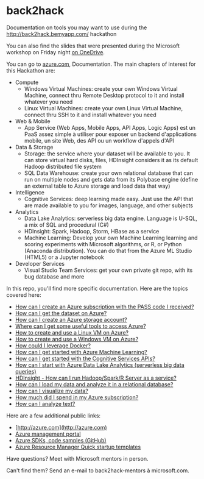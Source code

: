 # back2hack

Documentation on tools you may want to use during the http://back2hack.bemyapp.com/ hackathon

You can also find the slides that were presented during the Microsoft workshop on Friday night [on OneDrive](https://1drv.ms/p/s!AuPv5eHi38P8paogwCXmFlHbEW474g).

You can go to [azure.com](https://azure.microsoft.com/en-us/), Documentation. 
The main chapters of interest for this Hackathon are: 

- Compute
    - Windows Virtual Machines: create your own Windows Virtual Machine, connect thru Remote Desktop protocol to it and install whatever you need
    - Linux Virtual Machines: create your own Linux Virtual Machine, connect thru SSH to it and install whatever you need
- Web & Mobile
	- App Service (Web Apps, Mobile Apps, API Apps, Logic Apps) est un PaaS assez simple à utiliser pour exposer un backend d'applications mobile, un site Web, des API ou un workflow d'appels d'API
- Data & Storage
    - Storage: the service where your dataset will be available to you. It can store virtual hard disks, files, HDInsight considers it as its default Hadoop distributed file system
    - SQL Data Warehouse: create your own relational database that can run on multiple nodes and gets data from its Polybase engine (define an external table to Azure storage and load data that way)
- Intelligence
    - Cognitive Services: deep learning made easy. Just use the API that are made available to you for images, language, and other subjects
- Analytics
    - Data Lake Analytics: serverless big data engine. Language is U-SQL, a mix of SQL and procedural (C#)
    - HDInsight: Spark, Hadoop, Storm, HBase as a service
    - Machine Learning: Develop your own Machine Learning learning and scoring experiments with Microsoft algorithms, or R, or Python (Anaconda distribution). You can do that from the Azure ML Studio (HTML5) or a Jupyter notebook
- Developer Services
    - Visual Studio Team Services: get your own private git repo, with its bug database and more

In this repo, you'll find more specific documentation. Here are the topics covered here:

- [How can I create an Azure subscription with the PASS code I received?](AzurePASS.md)
- [How can I get the dataset on Azure?](GetTheData.md)
- [How can I create an Azure storage account?](AzureStorage.md)
- [Where can I get some useful tools to access Azure?](Tools.md)
- [How to create and use a Linux VM on Azure?](AzureLinux.md)
- [How to create and use a Windows VM on Azure?](AzureWindows.md)
- [How could I leverage Docker?](Docker.md)
- [How can I get started with Azure Machine Learning?](AzureML.md)
- [How can I get started with the Cognitive Services APIs?](CognitiveServices.md)
- [How can I start with Azure Data Lake Analytics (serverless big data queries)](AzureDataLake.md)
- [HDInsight - How can I run Hadoop/Spark/R Server as a service?](HDInsight.md)
- [How can I load my data and analyze it in a relational database?](AzureSQLDW.md)
- [How can I visualize my data?](PowerBI.md)
- [How much did I spend in my Azure subscription?](AzureConsumption.md)
- [How can I analyze text?](Text.md)

Here are a few additional public links: 

- [http://azure.com](http://azure.com)
- [Azure management portal](https://portal.azure.com)
- [Azure SDKs, code samples (GitHub)](http://github.com/azure)
- [Azure Resource Manager Quick startup templates](https://github.com/azure/azure-quickstart-templates/)

Have questions? 
Meet with Microsoft mentors in person.

Can't find them? Send an e-mail to back2hack-mentors à microsoft.com.
